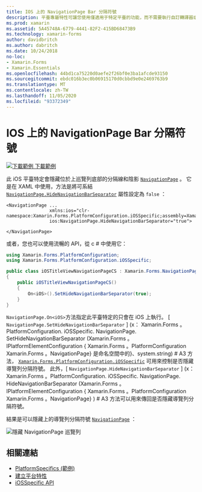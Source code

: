 ```yaml
---
title: IOS 上的 NavigationPage Bar 分隔符號
description: 平臺專屬特性可讓您使用僅適用于特定平臺的功能，而不需要執行自訂轉譯器或效果。 本文說明如何使用 iOS 平臺特定的，隱藏 NavigationPage 上巡覽列底部的分隔線和陰影。
ms.prod: xamarin
ms.assetid: 5A45748A-6779-4441-82F2-415BD68473B9
ms.technology: xamarin-forms
author: davidbritch
ms.author: dabritch
ms.date: 10/24/2018
no-loc:
- Xamarin.Forms
- Xamarin.Essentials
ms.openlocfilehash: 44bd1ca75220d0aefe2f26bf0e3ba1afcde93150
ms.sourcegitcommit: ebdc016b3ec0b06915170d0cbbd9e0e2469763b9
ms.translationtype: MT
ms.contentlocale: zh-TW
ms.lasthandoff: 11/05/2020
ms.locfileid: "93372349"
---
```

# <a name="navigationpage-bar-separator-on-ios"></a>IOS 上的 NavigationPage Bar 分隔符號

[![下載範例](~/media/shared/download.png) 下載範例](/samples/xamarin/xamarin-forms-samples/userinterface-platformspecifics)

此 iOS 平臺特定會隱藏位於上巡覽列底部的分隔線和陰影 [`NavigationPage`](xref:Xamarin.Forms.NavigationPage) 。 它是在 XAML 中使用，方法是將可系結 [`NavigationPage.HideNavigationBarSeparator`](xref:Xamarin.Forms.PlatformConfiguration.iOSSpecific.NavigationPage.HideNavigationBarSeparatorProperty) 屬性設定為 `false` ：

```xaml
<NavigationPage ...
                xmlns:ios="clr-namespace:Xamarin.Forms.PlatformConfiguration.iOSSpecific;assembly=Xamarin.Forms.Core"
                ios:NavigationPage.HideNavigationBarSeparator="true">

</NavigationPage>
```

或者，您也可以使用流暢的 API，從 c # 中使用它：

```csharp
using Xamarin.Forms.PlatformConfiguration;
using Xamarin.Forms.PlatformConfiguration.iOSSpecific;

public class iOSTitleViewNavigationPageCS : Xamarin.Forms.NavigationPage
{
    public iOSTitleViewNavigationPageCS()
    {
        On<iOS>().SetHideNavigationBarSeparator(true);
    }
}
```

`NavigationPage.On<iOS>`方法指定此平臺特定的只會在 iOS 上執行。 [ `NavigationPage.SetHideNavigationBarSeparator` ] (x： Xamarin.Forms 。PlatformConfiguration. iOSSpecific. NavigationPage. SetHideNavigationBarSeparator (Xamarin.Forms 。IPlatformElementConfiguration { Xamarin.Forms 。PlatformConfiguration Xamarin.Forms 。NavigationPage} 是命名空間中的}、system.string) # A3 方法， [`Xamarin.Forms.PlatformConfiguration.iOSSpecific`](xref:Xamarin.Forms.PlatformConfiguration.iOSSpecific) 可用來控制是否隱藏導覽列分隔符號。 此外，[ `NavigationPage.HideNavigationBarSeparator` ] (x： Xamarin.Forms 。PlatformConfiguration. iOSSpecific. NavigationPage. HideNavigationBarSeparator (Xamarin.Forms 。IPlatformElementConfiguration { Xamarin.Forms 。PlatformConfiguration Xamarin.Forms 。NavigationPage} ) # A3 方法可以用來傳回是否隱藏導覽列分隔符號。

結果是可以隱藏上的導覽列分隔符號 [`NavigationPage`](xref:Xamarin.Forms.NavigationPage) ：

![隱藏 NavigationPage 巡覽列](navigation-bar-separator-images/navigationpage-hideseparatorbar.png)

## <a name="related-links"></a>相關連結

- [PlatformSpecifics (範例) ](/samples/xamarin/xamarin-forms-samples/userinterface-platformspecifics)
- [建立平台特性](~/xamarin-forms/platform/platform-specifics/index.md#creating-platform-specifics)
- [iOSSpecific API](xref:Xamarin.Forms.PlatformConfiguration.iOSSpecific)